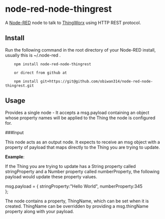 node-red-node-thingrest
=====================

A <a href="http://nodered.org" target="_new">Node-RED</a> node to talk to <a href="http://www.thingworx.com" target="_new">ThingWorx</a> using HTTP REST protocol.

Install
-------

Run the following command in the root directory of your Node-RED install, usually
this is ~/.node-red .

        npm install node-red-node-thingrest

        or direct from github at

        npm install git+https://git@github.com/obiwan314/node-red-node-thingrest.git


Usage
-----

Provides a single node - It accepts a msg.payload containing an object whose property names will be applied to the Thing the node is configured for.

###Input

This node acts as an output node. It expects to receive an msg object with a property of payload that maps directly to the Thing you are trying to update.

**Example**:

If the Thing you are trying to update has a String property called stringProperty and a Number property called numberProperty, the following payload would  update these property values.

msg.payload = {
	stringProperty:"Hello World",
	numberProperty:345	
};

The node contains a property, ThingName, which can be set when it is created. ThingName can be overridden by providing a msg.thingName property along with your payload.

